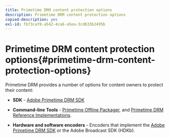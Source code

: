```yaml
---
title: Primetime DRM content protection options
description: Primetime DRM content protection options
copied-description: yes
exl-id: fb73caf8-a542-4ca6-a5ea-3cd633b2495b
---
```

# Primetime DRM content protection options{#primetime-drm-content-protection-options}

Primetime DRM provides a number of options for content owners to protect their content:

* **SDK** - [Adobe Primetime DRM SDK](https://helpx.adobe.com/content/dam/help/en/primetime/drm/drm_sdk_overview.pdf) 

* **Command-line Tools** - [Primetime Offline Packager](https://helpx.adobe.com/content/dam/help/en/primetime/guides/offline_packager_getting_started.pdf), and [Primetime DRM Reference Implementations](https://helpx.adobe.com/content/dam/help/en/primetime/drm/drm_reference_implementations.pdf). 

* **Hardware and software encoders** - Encoders that implement the [Adobe Primetime DRM SDK](https://helpx.adobe.com/content/dam/help/en/primetime/drm/drm_sdk_overview.pdf) or the Adobe Broadcast SDK (HDKb).
